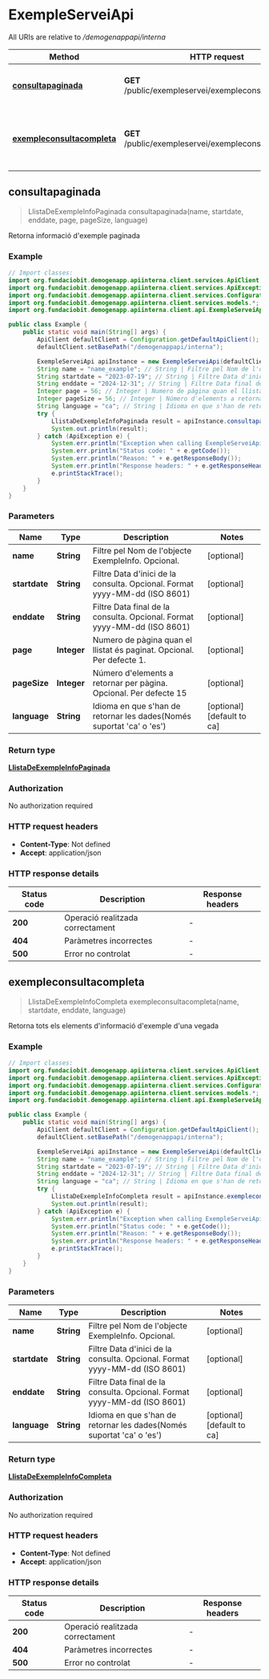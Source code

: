 # ExempleServeiApi

All URIs are relative to */demogenappapi/interna*

| Method | HTTP request | Description |
|------------- | ------------- | -------------|
| [**consultapaginada**](ExempleServeiApi.md#consultapaginada) | **GET** /public/exempleservei/exempleconsultapaginada | Retorna informació d&#39;exemple paginada |
| [**exempleconsultacompleta**](ExempleServeiApi.md#exempleconsultacompleta) | **GET** /public/exempleservei/exempleconsultacompleta | Retorna tots els elements d&#39;informació d&#39;exemple d&#39;una vegada |



## consultapaginada

> LlistaDeExempleInfoPaginada consultapaginada(name, startdate, enddate, page, pageSize, language)

Retorna informació d&#39;exemple paginada

### Example

```java
// Import classes:
import org.fundaciobit.demogenapp.apiinterna.client.services.ApiClient;
import org.fundaciobit.demogenapp.apiinterna.client.services.ApiException;
import org.fundaciobit.demogenapp.apiinterna.client.services.Configuration;
import org.fundaciobit.demogenapp.apiinterna.client.services.models.*;
import org.fundaciobit.demogenapp.apiinterna.client.api.ExempleServeiApi;

public class Example {
    public static void main(String[] args) {
        ApiClient defaultClient = Configuration.getDefaultApiClient();
        defaultClient.setBasePath("/demogenappapi/interna");

        ExempleServeiApi apiInstance = new ExempleServeiApi(defaultClient);
        String name = "name_example"; // String | Filtre pel Nom de l'objecte ExempleInfo. Opcional.
        String startdate = "2023-07-19"; // String | Filtre Data d'inici de la consulta. Opcional. Format yyyy-MM-dd (ISO 8601)
        String enddate = "2024-12-31"; // String | Filtre Data final de la consulta. Opcional. Format yyyy-MM-dd (ISO 8601)
        Integer page = 56; // Integer | Numero de pàgina quan el llistat és paginat. Opcional. Per defecte 1.
        Integer pageSize = 56; // Integer | Número d'elements a retornar per pàgina. Opcional. Per defecte 15
        String language = "ca"; // String | Idioma en que s'han de retornar les dades(Només suportat 'ca' o 'es')
        try {
            LlistaDeExempleInfoPaginada result = apiInstance.consultapaginada(name, startdate, enddate, page, pageSize, language);
            System.out.println(result);
        } catch (ApiException e) {
            System.err.println("Exception when calling ExempleServeiApi#consultapaginada");
            System.err.println("Status code: " + e.getCode());
            System.err.println("Reason: " + e.getResponseBody());
            System.err.println("Response headers: " + e.getResponseHeaders());
            e.printStackTrace();
        }
    }
}
```

### Parameters


| Name | Type | Description  | Notes |
|------------- | ------------- | ------------- | -------------|
| **name** | **String**| Filtre pel Nom de l&#39;objecte ExempleInfo. Opcional. | [optional] |
| **startdate** | **String**| Filtre Data d&#39;inici de la consulta. Opcional. Format yyyy-MM-dd (ISO 8601) | [optional] |
| **enddate** | **String**| Filtre Data final de la consulta. Opcional. Format yyyy-MM-dd (ISO 8601) | [optional] |
| **page** | **Integer**| Numero de pàgina quan el llistat és paginat. Opcional. Per defecte 1. | [optional] |
| **pageSize** | **Integer**| Número d&#39;elements a retornar per pàgina. Opcional. Per defecte 15 | [optional] |
| **language** | **String**| Idioma en que s&#39;han de retornar les dades(Només suportat &#39;ca&#39; o &#39;es&#39;) | [optional] [default to ca] |

### Return type

[**LlistaDeExempleInfoPaginada**](LlistaDeExempleInfoPaginada.md)

### Authorization

No authorization required

### HTTP request headers

- **Content-Type**: Not defined
- **Accept**: application/json


### HTTP response details
| Status code | Description | Response headers |
|-------------|-------------|------------------|
| **200** | Operació realitzada correctament |  -  |
| **404** | Paràmetres incorrectes |  -  |
| **500** | Error no controlat |  -  |


## exempleconsultacompleta

> LlistaDeExempleInfoCompleta exempleconsultacompleta(name, startdate, enddate, language)

Retorna tots els elements d&#39;informació d&#39;exemple d&#39;una vegada

### Example

```java
// Import classes:
import org.fundaciobit.demogenapp.apiinterna.client.services.ApiClient;
import org.fundaciobit.demogenapp.apiinterna.client.services.ApiException;
import org.fundaciobit.demogenapp.apiinterna.client.services.Configuration;
import org.fundaciobit.demogenapp.apiinterna.client.services.models.*;
import org.fundaciobit.demogenapp.apiinterna.client.api.ExempleServeiApi;

public class Example {
    public static void main(String[] args) {
        ApiClient defaultClient = Configuration.getDefaultApiClient();
        defaultClient.setBasePath("/demogenappapi/interna");

        ExempleServeiApi apiInstance = new ExempleServeiApi(defaultClient);
        String name = "name_example"; // String | Filtre pel Nom de l'objecte ExempleInfo. Opcional.
        String startdate = "2023-07-19"; // String | Filtre Data d'inici de la consulta. Opcional. Format yyyy-MM-dd (ISO 8601)
        String enddate = "2024-12-31"; // String | Filtre Data final de la consulta. Opcional. Format  yyyy-MM-dd (ISO 8601)
        String language = "ca"; // String | Idioma en que s'han de retornar les dades(Només suportat 'ca' o 'es')
        try {
            LlistaDeExempleInfoCompleta result = apiInstance.exempleconsultacompleta(name, startdate, enddate, language);
            System.out.println(result);
        } catch (ApiException e) {
            System.err.println("Exception when calling ExempleServeiApi#exempleconsultacompleta");
            System.err.println("Status code: " + e.getCode());
            System.err.println("Reason: " + e.getResponseBody());
            System.err.println("Response headers: " + e.getResponseHeaders());
            e.printStackTrace();
        }
    }
}
```

### Parameters


| Name | Type | Description  | Notes |
|------------- | ------------- | ------------- | -------------|
| **name** | **String**| Filtre pel Nom de l&#39;objecte ExempleInfo. Opcional. | [optional] |
| **startdate** | **String**| Filtre Data d&#39;inici de la consulta. Opcional. Format yyyy-MM-dd (ISO 8601) | [optional] |
| **enddate** | **String**| Filtre Data final de la consulta. Opcional. Format  yyyy-MM-dd (ISO 8601) | [optional] |
| **language** | **String**| Idioma en que s&#39;han de retornar les dades(Només suportat &#39;ca&#39; o &#39;es&#39;) | [optional] [default to ca] |

### Return type

[**LlistaDeExempleInfoCompleta**](LlistaDeExempleInfoCompleta.md)

### Authorization

No authorization required

### HTTP request headers

- **Content-Type**: Not defined
- **Accept**: application/json


### HTTP response details
| Status code | Description | Response headers |
|-------------|-------------|------------------|
| **200** | Operació realitzada correctament |  -  |
| **404** | Paràmetres incorrectes |  -  |
| **500** | Error no controlat |  -  |

